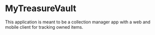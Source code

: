 # MyTreasureVault
This application is meant to be a collection manager app with a web and mobile client for tracking owned items.
